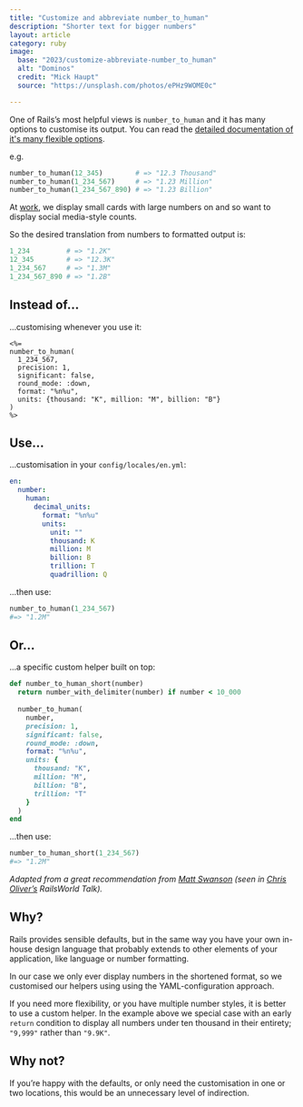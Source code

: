 ```yaml
---
title: "Customize and abbreviate number_to_human"
description: "Shorter text for bigger numbers"
layout: article
category: ruby
image:
  base: "2023/customize-abbreviate-number_to_human"
  alt: "Dominos"
  credit: "Mick Haupt"
  source: "https://unsplash.com/photos/ePHz9WOME0c"

---
```


One of Rails’s most helpful views is `number_to_human` and it has many options to customise its output. You can read the [detailed documentation of it's many flexible options](https://api.rubyonrails.org/classes/ActiveSupport/NumberHelper.html#method-i-number_to_human).

e.g.

```ruby
number_to_human(12_345)        # => "12.3 Thousand"
number_to_human(1_234_567)     # => "1.23 Million"
number_to_human(1_234_567_890) # => "1.23 Billion"
```

At [work](https://coveragebook.com), we display small cards with large numbers on and so want to display social media-style counts.

So the desired translation from numbers to formatted output is:

```ruby
1_234         # => "1.2K"
12_345        # => "12.3K"
1_234_567     # => "1.3M"
1_234_567_890 # => "1.2B"
```

## Instead of…

…customising whenever you use it:

```erb
<%=
number_to_human(
  1_234_567,
  precision: 1,
  significant: false,
  round_mode: :down,
  format: "%n%u",
  units: {thousand: "K", million: "M", billion: "B"}
)
%>
```

## Use…

…customisation in your `config/locales/en.yml`:

```yml
en:
  number:
    human:
      decimal_units:
        format: "%n%u"
        units:
          unit: ""
          thousand: K
          million: M
          billion: B
          trillion: T
          quadrillion: Q
```

...then use:

```ruby
number_to_human(1_234_567)
#=> "1.2M"
```

## Or…

…a specific custom helper built on top:

```ruby
def number_to_human_short(number)
  return number_with_delimiter(number) if number < 10_000
  
  number_to_human(
    number,
    precision: 1,
    significant: false,
    round_mode: :down,
    format: "%n%u",
    units: {
      thousand: "K",
      million: "M",
      billion: "B",
      trillion: "T"
    }
  )
end
```

...then use:

```ruby
number_to_human_short(1_234_567)
#=> "1.2M"
```

_Adapted from a great recommendation from [Matt Swanson](https://twitter.com/_swanson/status/1694357502043869565) (seen in [Chris Oliver’s](https://twitter.com/excid3) RailsWorld Talk)._


## Why?

Rails provides sensible defaults, but in the same way you have your own in-house design language that probably extends to other elements of your application, like language or number formatting.

In our case we only ever display numbers in the shortened format, so we customised our helpers using using the YAML-configuration approach.

If you need more flexibility, or you have multiple number styles, it is better to use a custom helper. In the example above we special case with an early `return` condition to display all numbers under ten thousand in their entirety; `"9,999"` rather than `"9.9K"`.


## Why not?

If you’re happy with the defaults, or only need the customisation in one or two locations, this would be an unnecessary level of indirection.